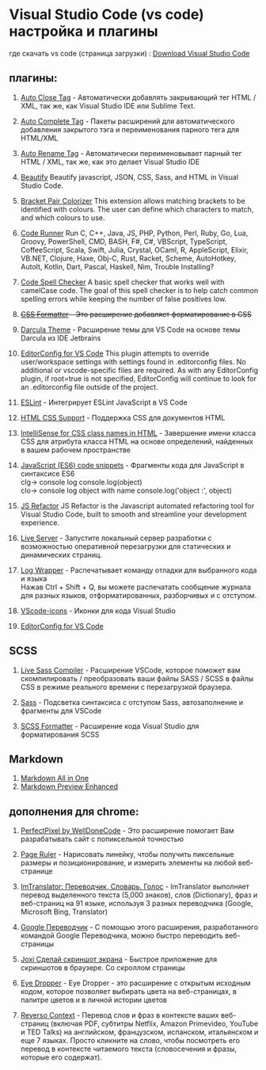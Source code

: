 # Visual Studio Code (vs code) настройка и плагины
где скачать vs code (страница загрузки) : [Download Visual Studio Code](https://code.visualstudio.com/download)

## плагины:
1. [Auto Close Tag](https://marketplace.visualstudio.com/items?itemName=formulahendry.auto-close-tag) - 
Автоматически добавлять закрывающий тег HTML / XML, так же, как Visual Studio IDE или Sublime Text. <br>

0. [Auto Complete Tag](https://marketplace.visualstudio.com/items?itemName=formulahendry.auto-complete-tag) - 
Пакеты расширений для автоматического добавления закрытого тэга и переименования парного тега для HTML/XML

0. [Auto Rename Tag](https://marketplace.visualstudio.com/items?itemName=formulahendry.auto-rename-tag) - 
Автоматически переименовывает парный тег HTML / XML, так же, как это делает Visual Studio IDE <br>

0. [Beautify](https://marketplace.visualstudio.com/items?itemName=HookyQR.beautify)
Beautify javascript, JSON, CSS, Sass, and HTML in Visual Studio Code.

0. [Bracket Pair Colorizer](https://marketplace.visualstudio.com/items?itemName=CoenraadS.bracket-pair-colorizer)
This extension allows matching brackets to be identified with colours. The user can define which characters to match, and which colours to use.

0. [Code Runner](https://marketplace.visualstudio.com/items?itemName=formulahendry.code-runner)
Run C, C++, Java, JS, PHP, Python, Perl, Ruby, Go, Lua, Groovy, PowerShell, CMD, BASH, F#, C#, VBScript, TypeScript, CoffeeScript, Scala, Swift, Julia, Crystal, OCaml, R, AppleScript, Elixir, VB.NET, Clojure, Haxe, Obj-C, Rust, Racket, Scheme, AutoHotkey, AutoIt, Kotlin, Dart, Pascal, Haskell, Nim,
Trouble Installing?

0. [Code Spell Checker](https://marketplace.visualstudio.com/items?itemName=streetsidesoftware.code-spell-checker)
A basic spell checker that works well with camelCase code.
The goal of this spell checker is to help catch common spelling errors while keeping the number of false positives low.

0. ~~[CSS Formatter](https://marketplace.visualstudio.com/items?itemName=aeschli.vscode-css-formatter) - 
Это расширение добавляет форматирование в CSS~~<br>
0. [Darcula Theme](https://marketplace.visualstudio.com/items?itemName=rokoroku.vscode-theme-darcula) - 
Расширение темы для VS Code на основе темы Darcula из IDE Jetbrains <br>

0. [EditorConfig for VS Code](https://marketplace.visualstudio.com/items?itemName=EditorConfig.EditorConfig)
This plugin attempts to override user/workspace settings with settings found in .editorconfig files. No additional or vscode-specific files are required. As with any EditorConfig plugin, if root=true is not specified, EditorConfig will continue to look for an .editorconfig file outside of the project.

1. [ESLint](https://marketplace.visualstudio.com/items?itemName=dbaeumer.vscode-eslint) - 
Интегрирует ESLint JavaScript в VS Code <br>
0. [HTML CSS Support](https://marketplace.visualstudio.com/items?itemName=ecmel.vscode-html-css) - 
Поддержка CSS для документов HTML <br>
0. [IntelliSense for CSS class names in HTML](https://marketplace.visualstudio.com/items?itemName=Zignd.html-css-class-completion) - 
Завершение имени класса CSS для атрибута класса HTML на основе определений, найденных в вашем рабочем пространстве <br>

0. [JavaScript (ES6) code snippets](https://marketplace.visualstudio.com/items?itemName=xabikos.JavaScriptSnippets) - 
Фрагменты кода для JavaScript в синтаксисе ES6     
clg→	console log console.log(object)     
clo→	console log object with name console.log('object :', object)     

0. [JS Refactor](https://marketplace.visualstudio.com/items?itemName=cmstead.jsrefactor)
JS Refactor is the Javascript automated refactoring tool for Visual Studio Code, built to smooth and streamline your development experience. 
 
0. [Live Server](https://marketplace.visualstudio.com/items?itemName=ritwickdey.LiveServer) - 
Запустите локальный сервер разработки с возможностью оперативной перезагрузки для статических и динамических страниц. <br>

0. [Log Wrapper](https://marketplace.visualstudio.com/items?itemName=chrisvltn.log-wrapper-for-vscode) -
Распечатывает команду отладки для выбранного кода и языка <br>
Нажав Ctrl + Shift + Q, вы можете распечатать сообщение журнала для разных языков, отформатированных, разборчивых и с отступом.<br>

0. [VScode-icons](https://marketplace.visualstudio.com/items?itemName=vscode-icons-team.vscode-icons) - 
Иконки для кода Visual Studio <br>

0. [EditorConfig for VS Code](https://marketplace.visualstudio.com/items?itemName=EditorConfig.EditorConfig)<br>

## SCSS
1. [Live Sass Compiler](https://marketplace.visualstudio.com/items?itemName=ritwickdey.live-sass) - 
Расширение VSCode, которое поможет вам скомпилировать / преобразовать ваши файлы SASS / SCSS в файлы CSS в режиме реального времени с перезагрузкой браузера.

0. [Sass](https://marketplace.visualstudio.com/items?itemName=robinbentley.sass-indented) - Подсветка синтаксиса с отступом Sass, автозаполнение и фрагменты для VSCode<br>

0. [SCSS Formatter](https://marketplace.visualstudio.com/items?itemName=sibiraj-s.vscode-scss-formatter) - 
Расширение кода Visual Studio для форматирования SCSS<br>

## Markdown
1. [Markdown All in One](https://marketplace.visualstudio.com/items?itemName=yzhang.markdown-all-in-one)
0. [Markdown Preview Enhanced](https://marketplace.visualstudio.com/items?itemName=shd101wyy.markdown-preview-enhanced)

## дополнения для chrome:
1. [PerfectPixel by WellDoneCode](https://chrome.google.com/webstore/detail/perfectpixel-by-welldonec/dkaagdgjmgdmbnecmcefdhjekcoceebi) -
Это расширение помогает Вам разрабатывать сайт с попиксельной точностью <br>

0. [Page Ruler](https://chrome.google.com/webstore/detail/page-ruler/emliamioobfffbgcfdchabfibonehkme) - 
Нарисовать линейку, чтобы получить пиксельные размеры и позиционирование, и измерить элементы на любой веб-странице <br>

0. [ImTranslator: Переводчик, Словарь, Голос](https://chrome.google.com/webstore/detail/imtranslator-translator-d/noaijdpnepcgjemiklgfkcfbkokogabh) - 
ImTranslator выполняет перевод выделенного текста (5,000 знаков), слов (Dictionary), фраз и веб-страниц на 91 языке, используя 3 разных переводчика (Google, Microsoft Bing, Translator) <br>

0. [Google Переводчик](https://chrome.google.com/webstore/detail/google-translate/aapbdbdomjkkjkaonfhkkikfgjllcleb) - 
С помощью этого расширения, разработанного командой Google Переводчика, можно быстро переводить веб-страницы <br>

0. [Joxi Сделай скриншот экрана](https://chrome.google.com/webstore/detail/joxi-full-page-screen-cap/jhcdlkgjiehgpnpolkbnmpffjodigbkb) - 
Быстрое приложение для скриншотов в браузере. Со скроллом страницы <br>

0. [Eye Dropper](https://chrome.google.com/webstore/detail/eye-dropper/hmdcmlfkchdmnmnmheododdhjedfccka) - 
Eye Dropper - это расширение с открытым исходным кодом, которое позволяет выбирать цвета на веб-страницах, в палитре цветов и в личной истории цветов <br>

0. [Reverso Context](https://chrome.google.com/webstore/detail/reverso-translate-in-cont/onhiacboedfinnofagfgoaanfedhmfab) - 
Перевод слов и фраз в контексте ваших веб-страниц (включая PDF, субтитры Netflix, Amazon Primevideo, YouTube и TED Talks) на английском,  французском, испанском, итальянском и еще 7 языках.
Просто кликните на слово, чтобы посмотреть его перевод в контексте читаемого текста  (словосечения и фразы, которые его содержат). 